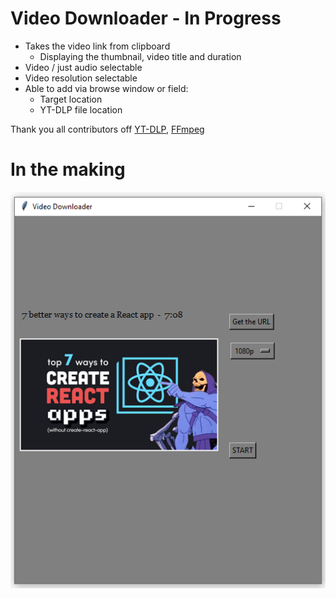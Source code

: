 # Video Downloader - In Progress

- Takes the video link from clipboard
    - Displaying the thumbnail, video title and duration
- Video / just audio selectable
- Video resolution selectable
- Able to add via browse window or field:
    - Target location
    - YT-DLP file location 

Thank you all contributors off [YT-DLP](https://github.com/yt-dlp/yt-dlp), [FFmpeg](https://ffmpeg.org/)

# In the making

<div align="center">
    <img src="docs/promo/screenshot.png" </img> 
</div>
